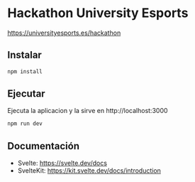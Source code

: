 # Hackathon University Esports

https://universityesports.es/hackathon

## Instalar

```bash
npm install
```

## Ejecutar

Ejecuta la aplicacion y la sirve en http://localhost:3000

```bash
npm run dev
```

## Documentación

- Svelte: https://svelte.dev/docs
- SvelteKit: https://kit.svelte.dev/docs/introduction
